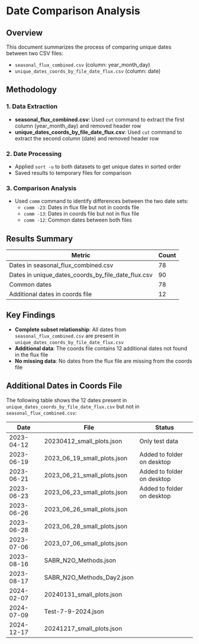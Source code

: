 # Date Comparison Analysis

## Overview
This document summarizes the process of comparing unique dates between two CSV files:
- `seasonal_flux_combined.csv` (column: year_month_day)
- `unique_dates_coords_by_file_date_flux.csv` (column: date)

## Methodology

### 1. Data Extraction
- **seasonal_flux_combined.csv**: Used `cut` command to extract the first column (year_month_day) and removed header row
- **unique_dates_coords_by_file_date_flux.csv**: Used `cut` command to extract the second column (date) and removed header row

### 2. Date Processing
- Applied `sort -u` to both datasets to get unique dates in sorted order
- Saved results to temporary files for comparison

### 3. Comparison Analysis
- Used `comm` command to identify differences between the two date sets:
  - `comm -23`: Dates in flux file but not in coords file
  - `comm -13`: Dates in coords file but not in flux file
  - `comm -12`: Common dates between both files

## Results Summary

| Metric | Count |
|--------|-------|
| Dates in seasonal_flux_combined.csv | 78 |
| Dates in unique_dates_coords_by_file_date_flux.csv | 90 |
| Common dates | 78 |
| Additional dates in coords file | 12 |

## Key Findings
- **Complete subset relationship**: All dates from `seasonal_flux_combined.csv` are present in `unique_dates_coords_by_file_date_flux.csv`
- **Additional data**: The coords file contains 12 additional dates not found in the flux file
- **No missing data**: No dates from the flux file are missing from the coords file

## Additional Dates in Coords File

The following table shows the 12 dates present in `unique_dates_coords_by_file_date_flux.csv` but not in `seasonal_flux_combined.csv`:

| Date | File | Status |
|------|------|------|
| 2023-04-12 | 20230412_small_plots.json | Only test data |
| 2023-06-19 | 2023_06_19_small_plots.json | Added to folder on desktop |
| 2023-06-21 | 2023_06_21_small_plots.json | Added to folder on desktop |
| 2023-06-23 | 2023_06_23_small_plots.json | Added to folder on desktop |
| 2023-06-26 | 2023_06_26_small_plots.json |
| 2023-06-28 | 2023_06_28_small_plots.json |
| 2023-07-06 | 2023_07_06_small_plots.json |
| 2023-08-16 | SABR_N2O_Methods.json |
| 2023-08-17 | SABR_N2O_Methods_Day2.json |
| 2024-02-07 | 20240131_small_plots.json |
| 2024-07-09 | Test-7-9-2024.json |
| 2024-12-17 | 20241217_small_plots.json |